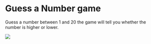 <h1>Guess a Number game</h1>

<p>Guess a number between 1 and 20 the game will tell you whether the number is higher or lower.</p> 

<img src="https://screenshot-proxy.netlify.app/f_jpg,w_336/https://d33wubrfki0l68.cloudfront.net/6374a82e12e31e2e62ce331a/screenshot_2022-11-16-09-07-02-0000.png">
